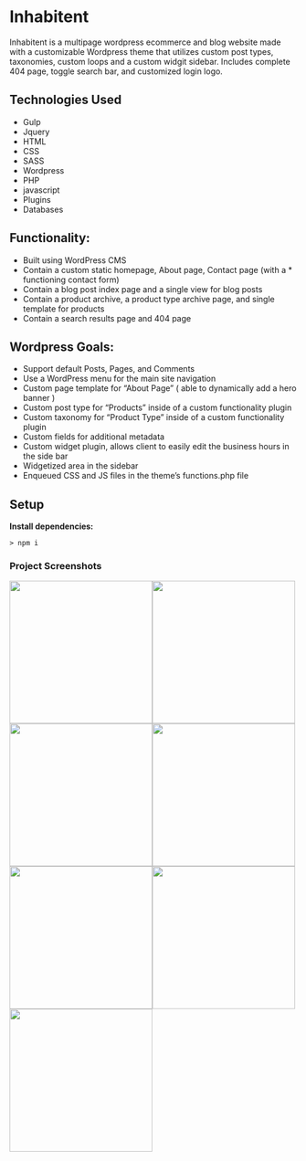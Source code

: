 # Inhabitent
Inhabitent is a multipage wordpress ecommerce and blog website made with a customizable Wordpress theme that utilizes custom post types, taxonomies, custom loops and a custom widgit sidebar. Includes complete 404 page, toggle search bar, and customized login logo.

## Technologies Used
* Gulp 
* Jquery
* HTML
* CSS
* SASS
* Wordpress
* PHP
* javascript
* Plugins
* Databases

## Functionality:
* Built using WordPress CMS
* Contain a custom static homepage, About page, Contact page (with a * functioning contact form)
* Contain a blog post index page and a single view for blog posts
* Contain a product archive, a product type archive page, and single template for products
* Contain a search results page and 404 page

## Wordpress Goals:
* Support default Posts, Pages, and Comments
* Use a WordPress menu for the main site navigation
* Custom page template for “About Page” ( able to dynamically add a hero banner )
* Custom post type for “Products” inside of a custom functionality plugin
* Custom taxonomy for “Product Type” inside of a custom functionality plugin
* Custom fields for additional metadata
* Custom widget plugin, allows client to easily edit the business hours in the side bar
* Widgetized area in the sidebar
* Enqueued CSS and JS files in the theme’s functions.php file

## Setup

**Install dependencies:**

`> npm i`


### Project Screenshots

<img src="https://i.imgur.com/lzGU653.png" width="250"><img src="https://i.imgur.com/fP94ACv.png" width="250"><img src="https://i.imgur.com/CT5hrX7.png" width="250"><img src="https://i.imgur.com/zhosXKr.png" width="250"><img src="https://i.imgur.com/6Ru2CE9.png" width="250"><img src="https://i.imgur.com/YAQMXSe.png" width="250"><img src="https://i.imgur.com/h8ngDWW.png" width="250">
